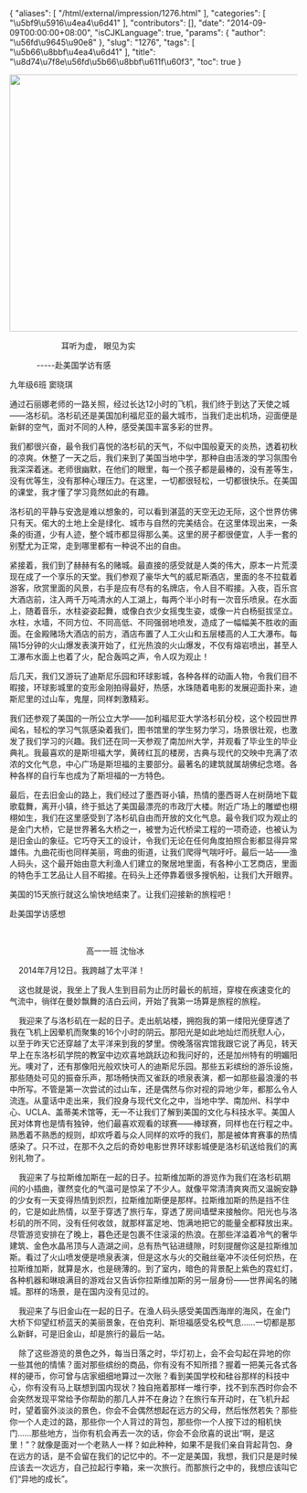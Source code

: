 {
    "aliases": [
        "/html/external/impression/1276.html"
    ],
    "categories": [
        "\u5bf9\u5916\u4ea4\u6d41"
    ],
    "contributors": [],
    "date": "2014-09-09T00:00:00+08:00",
    "isCJKLanguage": true,
    "params": {
        "author": "\u56fd\u9645\u90e8"
    },
    "slug": "1276",
    "tags": [
        "\u5b66\u8bbf\u4ea4\u6d41"
    ],
    "title": "\u8d74\u7f8e\u56fd\u5b66\u8bbf\u611f\u60f3",
    "toc": true
}


<img
    src="https://cdn.tfls.online/mirror/full/ac6221c7a5d81ec00de40a87ee095917cacf50ec.jpg"
    style="display:block;margin-left:auto;margin-right:auto;"
    decoding="async"
    fetchpriority="auto"
    loading="lazy"
    height="450"
    width="600"
/>




  





                       耳听为虚， 眼见为实




        
   -----赴美国学访有感









九年级6班 窦晓琪









通过石丽娜老师的一路关照，经过长达12小时的飞机，我们终于到达了天使之城——洛杉矶。洛杉矶还是美国加利福尼亚的最大城市，当我们走出机场，迎面便是新鲜的空气，面对不同的人种，感受美国丰富多彩的世界。




我们都很兴奋，最令我们喜悦的洛杉矶的天气，不似中国般夏天的炎热，透着初秋的凉爽。休整了一天之后，我们来到了美国当地中学，那种自由活泼的学习氛围令我深深着迷。老师很幽默，在他们的眼里，每一个孩子都是最棒的，没有差等生，没有优等生，没有那种心理压力。在这里，一切都很轻松，一切都很快乐。在美国的课堂，我才懂了学习竟然如此的有趣。




洛杉矶的平静与安逸是难以想象的，可以看到湛蓝的天空无边无际，这个世界仿佛只有天。偌大的土地上全是绿化、城市与自然的完美结合。在这里体现出来，一条条的街道，少有人迹，整个城市都显得那么美。这里的房子都很便宜，人手一套的别墅尤为正常，走到哪里都有一种说不出的自由。




紧接着，我们到了赫赫有名的赌城。最直接的感受就是人类的伟大，原本一片荒漠现在成了一个享乐的天堂。我们参观了豪华大气的威尼斯酒店，里面的冬不拉载着游客，欣赏里面的风景，右手是应有尽有的名牌店，令人目不暇接。入夜，百乐宫大酒店前，注入两千万吨清水的人工湖上，每两个半小时有一次音乐喷泉。在水面上，随着音乐，水柱姿姿起舞，或像白衣少女摇曳生姿，或像一片白杨挺拔坚立。水柱，水墙，不同方位、不同高低、不同强弱地喷发，造成了一幅幅美不胜收的画面。在金殿赌场大酒店的前方，酒店布置了人工火山和五层楼高的人工大瀑布。每隔15分钟的火山爆发表演开始了，红光热浪的火山爆发，不仅有熔岩喷出，甚至人工瀑布水面上也着了火，配合轰鸣之声，令人叹为观止！




后几天，我们又游玩了迪斯尼乐园和环球影城，各种各样的动画人物，令我们目不暇接，环球影城里的变形金刚拍得最好，热感，水珠随着电影的发展迎面扑来，迪斯尼里的过山车，鬼屋，同样刺激精彩。




我们还参观了美国的一所公立大学——加利福尼亚大学洛杉矶分校，这个校园世界闻名，轻松的学习气氛感染着我们，图书馆里的学生努力学习，场景很壮观，也激发了我们学习的兴趣。我们还在同一天参观了南加州大学，并观看了毕业生的毕业典礼。我最喜欢的是斯坦福大学，黄砖红瓦的楼房，古典与现代的交映中充满了浓浓的文化气息，中心广场是斯坦福的主要部分。最著名的建筑就属胡佛纪念塔。各种各样的自行车也成为了斯坦福的一方特色。




最后，在去旧金山的路上，我们经过了墨西哥小镇，热情的墨西哥人在树荫地下载歌载舞，离开小镇，终于抵达了美国最漂亮的市政厅大楼。附近广场上的雕塑也栩栩如生，我们在这里感受到了洛杉矶自由而开放的文化气息。最令我们叹为观止的是金门大桥，它是世界著名大桥之一，被誉为近代桥梁工程的一项奇迹，也被认为是旧金山的象征。它巧夺天工的设计，令我们无论在任何角度拍照合影都显得异常雄伟。九曲花街也同样美丽，弯曲的街道，让我们爬得气喘吁吁。最后一站——渔人码头，这个最开始由意大利渔人们建立的聚居地里面，有各种小工艺商店，里面的特色手工艺品让人目不暇接。在码头上还停靠着很多搜帆船，让我们大开眼界。




美国的15天旅行就这么愉快地结束了。让我们迎接新的旅程吧！




  





  





  





赴美国学访感想




 




                                  高一一班 沈怡冰









    2014年7月12日。我跨越了太平洋！




    这也就是说，我坐上了我人生到目前为止历时最长的航班，穿梭在疾速变化的气流中，徜徉在曼妙飘舞的洁白云间，开始了我第一场算是旅程的旅程。




    我迎来了与洛杉矶在一起的日子。走出航站楼，拥抱我的第一缕阳光便穿透了我在飞机上因晕机而聚集的16个小时的阴云。那阳光是如此地灿烂而抚慰人心，以至于昨天它还穿越了太平洋来到我的梦里。傍晚落宿宾馆我跟它说了再见，转天早上在东洛杉矶学院的教室中边欢喜地跳跃边和我问好的，还是加州特有的明媚阳光。噢对了，还有那像阳光般欢快可人的迪斯尼乐园。那些五彩缤纷的游乐设施，那些随处可见的振奋乐声，那场畅快而又雀跃的喷泉表演，都一如那些最浪漫的书中所写。不管是第一次尝试的过山车，还是偶然与你对视的异地少年，都那么令人流连。从童话中走出来，我们投身与现代文化之中，当地中学、南加州、科学中心、UCLA、盖蒂美术馆等，无一不让我们了解到美国的文化与科技水平。美国人民对体育也是情有独钟，他们最喜欢观看的球赛——棒球赛，同样也在行程之中。熟悉着不熟悉的规则，却欢呼着与众人同样的欢呼的我们，那是被体育赛事的热情感染了。只不过，在那不久之后的奇妙电影世界环球影城便是洛杉矶送给我们的离别礼物了。




    我迎来了与拉斯维加斯在一起的日子。拉斯维加斯的游览作为我们在洛杉矶期间的小插曲，骤然变化的气温可是惊呆了不少人。就像平常清清爽爽而又温婉安静的少女有一天变得热情到炽烈，拉斯维加斯便是那样。拉斯维加斯的热是挡不住的，它是如此热情，以至于穿透了旅行车，穿透了房间墙壁来接触你。阳光也与洛杉矶的所不同，没有任何收敛，就那样富足地、饱满地把它的能量全都释放出来。尽管游览安排在了晚上，暮色还是包裹不住滚滚的热浪。在那些洋溢着冷气的奢华建筑、金色水晶吊顶与人造湖之间，总有热气钻进缝隙，时刻提醒你这是拉斯维加斯。看过了火山喷发便是喷泉表演，但是这水与火的交融丝毫冲不淡任何炽热，在拉斯维加斯，就算是水，也是磅薄的。到了室内，暗色的背景配上紫色的霓虹灯，各种机器和琳琅满目的游戏台又告诉你拉斯维加斯的另一层身份——世界闻名的赌城。那样的场景，是在国内没有见过的。




    我迎来了与旧金山在一起的日子。在渔人码头感受美国西海岸的海风，在金门大桥下仰望红桥蓝天的美丽景象，在伯克利、斯坦福感受名校气息……一切都是那么新鲜，可是旧金山，却是旅行的最后一站。




    除了这些游览的景色之外，每当日落之时，华灯初上，会不会勾起在异地的你一些其他的情愫？面对那些缤纷的商品，你有没有不知所措？握着一把美元各式各样的硬币，你可曾与店家细细地算过一次账？看到美国学校和硅谷那样的科技中心，你有没有马上联想到国内现状？独自拖着那样一堆行李，找不到东西时你会不会突然发现平常给予你帮助的那几人并不在身边？在旅行车开动时，在飞机升起时，望着窗外淡淡的景色，你会不会偶然想起在远方的父母，然后怅然若失？那些你一个人走过的路，那些你一个人背过的背包，那些你一个人按下过的相机快门……那些地方，当你有机会再去一次的话，你会不会欣喜的说出“啊，是这里！”？就像是面对一个老熟人一样？如此种种，如果不是我们亲自背起背包、身在远方的话，是不会留在我们的记忆中的。不一定是美国，我想，我们只是是时候应该去一次远方，自己拉起行李箱，来一次旅行。而那旅行之中的，我想应该叫它们“异地的成长”。




  





  



